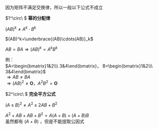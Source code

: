 因为矩阵不满足交换律，所以一般以下公式不成立  
  
 $1^\circ\ $ **幂的分配律**  
  
 $(AB)^k\neq A^k\cdot B^k$  
  
 $(AB)^k=\underbrace{(AB)\cdots(AB)}_k$  
  
 $AB=BA\Rightarrow(AB)^k=A^kB^k$  
  
例：  
 $A=\begin{bmatrix}1&2\\\ 3&4\end{bmatrix}，  
B=\begin{bmatrix}1&2\\\ 3&4\end{bmatrix}$  
 $\Rightarrow AB\neq BA$  
 $\Rightarrow(AB)^2\neq\mathbf O，  
A^2B^2=\mathbf O$  
  
 $2^\circ\ $ **完全平方公式**  
  
 $(A\pm B)^2\neq A^2\pm 2AB+B^2$  
  
 $A^2+AB+AB+B^2=A(A+B)+(A+B)B$  
虽然都有 $(A+B)$ ，但是不能提取公因式  
